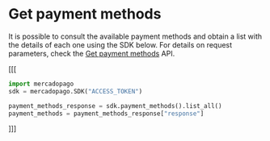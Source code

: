 # Get payment methods

It is possible to consult the available payment methods and obtain a list with the details of each one using the SDK below. For details on request parameters, check the [Get payment methods](https://www.mercadopago[FAKER][URL][DOMAIN]/developers/en/reference/payment_methods/_payment_methods/get) API.

[[[
```python
import mercadopago
sdk = mercadopago.SDK("ACCESS_TOKEN")

payment_methods_response = sdk.payment_methods().list_all()
payment_methods = payment_methods_response["response"]
```
]]]